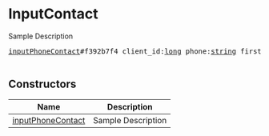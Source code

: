 # InputContact

Sample Description

<pre>
<a href="../constructor/inputPhoneContact.md">inputPhoneContact</a>#f392b7f4 client_id:<a href="../type/long.md">long</a> phone:<a href="../type/string.md">string</a> first_name:<a href="../type/string.md">string</a> last_name:<a href="../type/string.md">string</a> = <a href="../type/InputContact.md">InputContact</a>;

</pre>

## Constructors

| Name | Description |
|------|-------------|
| [inputPhoneContact](../constructor/inputPhoneContact.md) | Sample Description |


